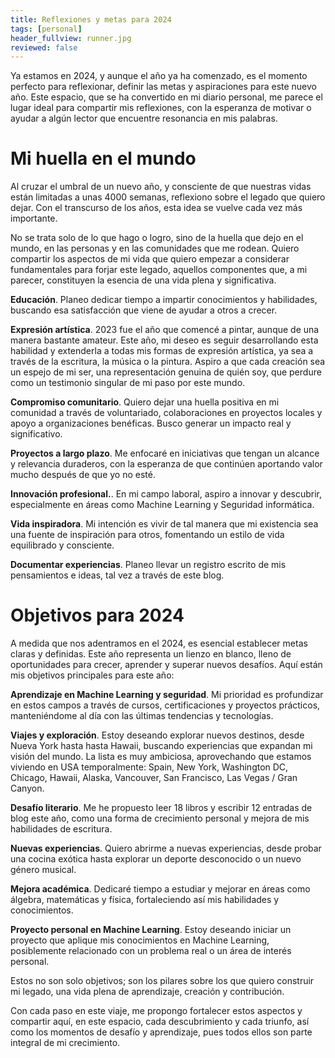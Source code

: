 ```yaml
---
title: Reflexiones y metas para 2024
tags: [personal]
header_fullview: runner.jpg
reviewed: false
---
```

Ya estamos en 2024, y aunque el año ya ha comenzado, es el momento perfecto para reflexionar, definir las metas y aspiraciones para este nuevo año. Este espacio, que se ha convertido en mi diario personal, me parece el lugar ideal para compartir mis reflexiones, con la esperanza de motivar o ayudar a algún lector que encuentre resonancia en mis palabras.

# Mi huella en el mundo

Al cruzar el umbral de un nuevo año, y consciente de que nuestras vidas están limitadas a unas 4000 semanas, reflexiono sobre el legado que quiero dejar. Con el transcurso de los años, esta idea se vuelve cada vez más importante. 

No se trata solo de lo que hago o logro, sino de la huella que dejo en el mundo, en las personas y en las comunidades que me rodean. Quiero compartir los aspectos de mi vida que quiero empezar a considerar fundamentales para forjar este legado, aquellos componentes que, a mi parecer, constituyen la esencia de una vida plena y significativa.

**Educación**. Planeo dedicar tiempo a impartir conocimientos y habilidades, buscando esa satisfacción que viene de ayudar a otros a crecer.

**Expresión artística**. 2023 fue el año que comencé a pintar, aunque de una manera bastante amateur. Este año, mi deseo es seguir desarrollando esta habilidad y extenderla a todas mis formas de expresión artística, ya sea a través de la escritura, la música o la pintura. Aspiro a que cada creación sea un espejo de mi ser, una representación genuina de quién soy, que perdure como un testimonio singular de mi paso por este mundo.

**Compromiso comunitario**. Quiero dejar una huella positiva en mi comunidad a través de voluntariado, colaboraciones en proyectos locales y apoyo a organizaciones benéficas. Busco generar un impacto real y significativo.

**Proyectos a largo plazo**. Me enfocaré en iniciativas que tengan un alcance y relevancia duraderos, con la esperanza de que continúen aportando valor mucho después de que yo no esté.

**Innovación profesional.**. En mi campo laboral, aspiro a innovar y descubrir, especialmente en áreas como Machine Learning y Seguridad informática.

**Vida inspiradora**. Mi intención es vivir de tal manera que mi existencia sea una fuente de inspiración para otros, fomentando un estilo de vida equilibrado y consciente.

**Documentar experiencias**. Planeo llevar un registro escrito de mis pensamientos e ideas, tal vez a través de este blog. 

# Objetivos para 2024

A medida que nos adentramos en el 2024, es esencial establecer metas claras y definidas. Este año representa un lienzo en blanco, lleno de oportunidades para crecer, aprender y superar nuevos desafíos. Aquí están mis objetivos principales para este año:

**Aprendizaje en Machine Learning y seguridad**. Mi prioridad es profundizar en estos campos a través de cursos, certificaciones y proyectos prácticos, manteniéndome al día con las últimas tendencias y tecnologías.

**Viajes y exploración**. Estoy deseando explorar nuevos destinos, desde Nueva York hasta hasta Hawaii, buscando experiencias que expandan mi visión del mundo. La lista es muy ambiciosa, aprovechando que estamos viviendo en USA temporalmente: Spain, New York, Washington DC, Chicago, Hawaii, Alaska, Vancouver, San Francisco, Las Vegas / Gran Canyon.

**Desafío literario**. Me he propuesto leer 18 libros y escribir 12 entradas de blog este año, como una forma de crecimiento personal y mejora de mis habilidades de escritura.

**Nuevas experiencias**. Quiero abrirme a nuevas experiencias, desde probar una cocina exótica hasta explorar un deporte desconocido o un nuevo género musical.

**Mejora académica**. Dedicaré tiempo a estudiar y mejorar en áreas como álgebra, matemáticas y física, fortaleciendo así mis habilidades y conocimientos.

**Proyecto personal en Machine Learning**. Estoy deseando iniciar un proyecto que aplique mis conocimientos en Machine Learning, posiblemente relacionado con un problema real o un área de interés personal.

Estos no son solo objetivos; son los pilares sobre los que quiero construir mi legado, una vida plena de aprendizaje, creación y contribución. 

Con cada paso en este viaje, me propongo fortalecer estos aspectos y compartir aquí, en este espacio, cada descubrimiento y cada triunfo, así como los momentos de desafío y aprendizaje, pues todos ellos son parte integral de mi crecimiento.
